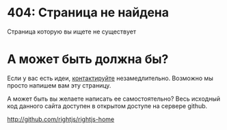 # 404: Страница не найдена

Страница которую вы ищете не существует


# А может быть должна бы?

Если у вас есть идеи, [контактируйте](/contacts) незамедлительно. Возможно мы просто напишем вам эту страницу.

А может быть вы желаете написать ее самостоятельно? Весь исходный код данного сайта доступен
в открытом доступе на сервере github.

<http://github.com/rightjs/rightjs-home>